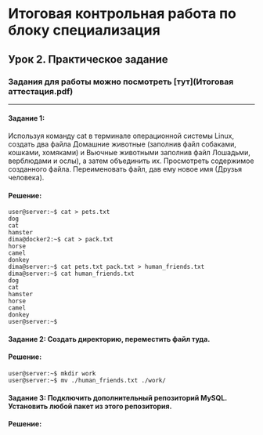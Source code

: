 # Итоговая контрольная работа по блоку специализация

## Урок 2. Практическое задание

### Задания для работы можно посмотреть [тут](Итоговая аттестация.pdf)

---

#### Задание 1:
Используя команду cat в терминале операционной системы Linux, создать
два файла Домашние животные (заполнив файл собаками, кошками,
хомяками) и Вьючные животными заполнив файл Лошадьми, верблюдами и
ослы), а затем объединить их. Просмотреть содержимое созданного файла.
Переименовать файл, дав ему новое имя (Друзья человека).

#### Решение:

    user@server:~$ cat > pets.txt
    dog
    cat
    hamster
    dima@docker2:~$ cat > pack.txt
    horse
    camel
    donkey
    dima@server:~$ cat pets.txt pack.txt > human_friends.txt
    dima@server:~$ cat human_friends.txt
    dog
    cat
    hamster
    horse
    camel
    donkey
    user@server:~$

#### Задание 2: Создать директорию, переместить файл туда.

#### Решение:

    user@server:~$ mkdir work
    user@server:~$ mv ./human_friends.txt ./work/

#### Задание 3: Подключить дополнительный репозиторий MySQL. Установить любой пакет из этого репозитория.

#### Решение:

